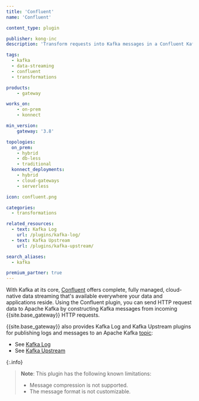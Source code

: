 ```yaml
---
title: 'Confluent'
name: 'Confluent'

content_type: plugin

publisher: kong-inc
description: 'Transform requests into Kafka messages in a Confluent Kafka topic.'

tags:
  - kafka
  - data-streaming
  - confluent
  - transformations

products:
    - gateway

works_on:
    - on-prem
    - konnect

min_version:
    gateway: '3.8'

topologies:
  on_prem:
    - hybrid
    - db-less
    - traditional
  konnect_deployments:
    - hybrid
    - cloud-gateways
    - serverless

icon: confluent.png

categories:
  - transformations

related_resources:
  - text: Kafka Log
    url: /plugins/kafka-log/
  - text: Kafka Upstream
    url: /plugins/kafka-upstream/

search_aliases:
  - kafka

premium_partner: true
---
```


With Kafka at its core, [Confluent](https://confluent.io) offers complete, fully managed, cloud-native data streaming that's available everywhere your data and applications reside. Using the Confluent plugin, you can send HTTP request data to Apache Kafka by constructing Kafka messages from incoming {{site.base_gateway}} HTTP requests.

{{site.base_gateway}} also provides Kafka Log and Kafka Upstream plugins for publishing logs and messages to an Apache Kafka [topic](https://docs.confluent.io/confluent-cli/current/command-reference/kafka/topic/index.html):

* See [Kafka Log](/plugins/kafka-log/)
* See [Kafka Upstream](/plugins/kafka-upstream/)

{:.info} 
> **Note**: This plugin has the following known limitations:
> * Message compression is not supported.
> * The message format is not customizable.